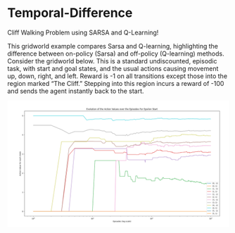 # Temporal-Difference
Cliff Walking Problem using SARSA and Q-Learning!

This gridworld example compares Sarsa and Q-learning, highlighting the difference between on-policy (Sarsa) and off-policy (Q-learning) methods. Consider the gridworld below. This is a standard undiscounted, episodic task, with start and goal states, and the usual actions causing movement up, down, right, and left. Reward is -1 on all transitions except those into the region marked “The Cliff.”  Stepping into this region incurs a reward of -100 and sends the agent instantly back to the start. 

<img src="https://github.com/shivakumar-tekumatla/Monte-Carlo/blob/main/Results/ES_action_value.png" width="700">
